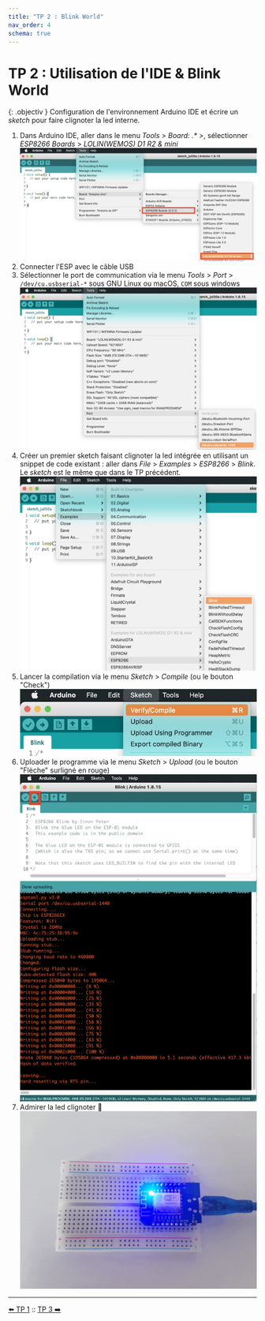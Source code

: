 ```yaml
---
title: "TP 2 : Blink World"
nav_order: 4
schema: true
---
```


# TP 2 : Utilisation de l'IDE & Blink World

{: .objectiv }
Configuration de l'environnement Arduino IDE et écrire un _sketch_ pour faire clignoter la led interne.

1. Dans Arduino IDE, aller dans le menu _Tools_ > _Board: .*_ >, sélectionner _ESP8266 Boards_ > _LOLIN(WEMOS) D1 R2 & mini_
 ![select](resources/arduino-ide-board-select.jpg)
2. Connecter l'ESP avec le câble USB
3. Sélectionner le port de communication via le menu _Tools_ > _Port_ > `/dev/cu.usbserial-*` sous GNU Linux ou macOS, `COM` sous windows
 ![port](resources/arduino-ide-board-port.jpg)
4. Créer un premier sketch faisant clignoter la led intégrée en utilisant un snippet de code existant : aller dans _File_ > _Examples_ > _ESP8266_ > _Blink_. Le _sketch_ est le même que dans le TP précédent.
![port](resources/tp-blink-example.jpg)
5. Lancer la compilation via le menu _Sketch_ > _Compile_ (ou le bouton "Check")![port](resources/tp-blink-compile.jpg)
6. Uploader le programme via le menu _Sketch_ > _Upload_ (ou le bouton "Flèche" surligné en rouge) ![port](resources/tp-blink-upload.jpg)
7. Admirer la led clignoter 🎉 ![clignote](resources/tp-blink-led-interne-clignote.gif)

----
[⬅️ TP 1](tp-simulation.md) :: [TP 3 ➡️](tp-led-ext.md)
